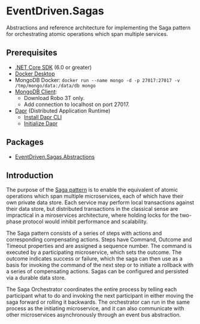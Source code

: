# EventDriven.Sagas

Abstractions and reference architecture for implementing the Saga pattern for orchestrating atomic operations which span multiple services.

## Prerequisites
- [.NET Core SDK](https://dotnet.microsoft.com/download) (6.0 or greater)
- [Docker Desktop](https://www.docker.com/products/docker-desktop)
- MongoDB Docker: `docker run --name mongo -d -p 27017:27017 -v /tmp/mongo/data:/data/db mongo`
- [MongoDB Client](https://robomongo.org/download):
  - Download Robo 3T only.
  - Add connection to localhost on port 27017.
- [Dapr](https://dapr.io/) (Distributed Application Runtime)
  - [Install Dapr CLI](https://docs.dapr.io/getting-started/install-dapr-cli/)
  - [Initialize Dapr](https://docs.dapr.io/getting-started/install-dapr-selfhost/)

## Packages
- [EventDriven.Sagas.Abstractions](https://www.nuget.org/packages/EventDriven.Sagas.Abstractions)

## Introduction

The purpose of the [Saga pattern](https://microservices.io/patterns/data/saga.html) is to enable the equivalent of atomic operations which span multiple microservices, each of which have their own private data store. Each service may perform local transactions against their data store, but distributed transactions in the classical sense are impractical in a miroservices architecture, where holding locks for the two-phase protocol would inhibit performance and scalability.

The Saga pattern consists of a series of steps with actions and corresponding compensating actions. Steps have Command, Outcome and Timeout properties and are assigned a sequence number. The command is executed by a participating microservice, which sets the outcome. The outcome indicates success or failure, which the saga can then use as a basis for invoking the command of the next step or to initiate a rollback with a series of compensating actions. Sagas can be configured and persisted via a durable data store.

The Saga Orchestrator coordinates the entire process by telling each participant what to do and invoking the next participant in either moving the saga forward or rolling it backwards. The orchestrator can run in the same process as the initiating microservice, and it can also communicate with other microservices asynchronously through an event bus abstraction.